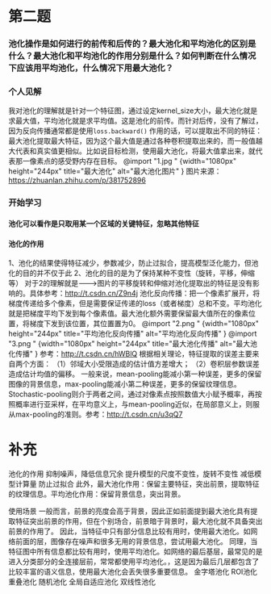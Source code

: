 # 第二题
### 池化操作是如何进行的前传和后传的？最大池化和平均池化的区别是什么？最大池化和平均池化的作用分别是什么？如何判断在什么情况下应该用平均池化，什么情况下用最大池化？
### 个人见解
我对池化的理解就是针对一个特征图，通过设定kernel_size大小，最大池化就是求最大值，平均池化就是求平均值。这是池化的前传。而针对后传，没有了解过，因为反向传播通常都是使用```loss.backward()```
作用的话，可以提取出不同的特征：最大池化提取最大特征，因为这个最大值是通过各种卷积提取出来的，而一般值越大代表和真实值更相似。比如说目标检测，使用最大池化，将最大值拿出来，就代表那一像素点的感受野内存在目标。
@import "1.jpg " {width="1080px" height="244px" title="最大池化" alt="最大池化图片" }
图片来源：https://zhuanlan.zhihu.com/p/381752896
### 开始学习
#### 池化可以看作是只取用某一个区域的关键特征，忽略其他特征
#### 池化的作用
1、池化的结果使得特征减少，参数减少，防止过拟合，提高模型泛化能力，但池化的目的并不仅于此
2、池化的目的是为了保持某种不变性（旋转，平移，伸缩等）
对于2的理解就是--->图片的平移旋转和伸缩对池化提取出的特征是没有影响的。具体参考：http://t.csdn.cn/Z9n4j
池化反向传播：把一个像素扩展开，将梯度传递给多个像素，但是需要保证传递的loss（或者梯度）总和不变。平均池化就是把梯度平均下发到每个像素值。最大池化额外需要保留最大值所在的像素位置，将梯度下发到该位置，其位置置为0。
@import "2.png " {width="1080px" height="244px" title="平均池化反向传播" alt="平均池化反向传播" }
@import "3.png " {width="1080px" height="244px" title="最大池化传播" alt="最大池化传播" }
参考：http://t.csdn.cn/hWBlQ
根据相关理论，特征提取的误差主要来自两个方面：
（1）邻域大小受限造成的估计值方差增大；
（2）卷积层参数误差造成估计均值的偏移。
一般来说，mean-pooling能减小第一种误差，更多的保留图像的背景信息，max-pooling能减小第二种误差，更多的保留纹理信息。
Stochastic-pooling则介于两者之间，通过对像素点按照数值大小赋予概率，再按照概率进行亚采样，在平均意义上，与mean-pooling近似，在局部意义上，则服从max-pooling的准则。参考：http://t.csdn.cn/u3qQ7


# 补充
池化的作用
抑制噪声，降低信息冗余
提升模型的尺度不变性，旋转不变性
减低模型计算量
防止过拟合
此外，最大池化作用：保留主要特征，突出前景，提取特征的纹理信息。平均池化作用：保留背景信息，突出背景。

使用场景
一般而言，前景的亮度会高于背景，因此正如前面提到最大池化具有提取特征突出前景的作用，但在个别场合，前景暗于背景时，最大池化就不具备突出前景的作用了。
因此，当特征中只有部分信息比较有用时，使用最大池化。如网络前面的层，图像存在噪声和很多无用的背景信息，尝试用最大池化。
同理，当特征图中所有信息都比较有用时，使用平均池化。如网络的最后基层，最常见的是进入分类部分的全连接层前，常常都使用平均池化。，这是因为最后几层都包含了比较丰富的语义信息，使用最大池化会丢失很多重要信息。
金字塔池化
ROI池化
重叠池化
随机池化
全局自适应池化
双线性池化
